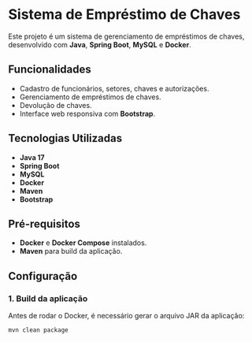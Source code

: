 # Sistema de Empréstimo de Chaves

Este projeto é um sistema de gerenciamento de empréstimos de chaves, desenvolvido com **Java**, **Spring Boot**, **MySQL** e **Docker**.

## Funcionalidades

- Cadastro de funcionários, setores, chaves e autorizações.
- Gerenciamento de empréstimos de chaves.
- Devolução de chaves.
- Interface web responsiva com **Bootstrap**.

## Tecnologias Utilizadas

- **Java 17**
- **Spring Boot**
- **MySQL**
- **Docker**
- **Maven**
- **Bootstrap**

## Pré-requisitos

- **Docker** e **Docker Compose** instalados.
- **Maven** para build da aplicação.

## Configuração

### 1. Build da aplicação

Antes de rodar o Docker, é necessário gerar o arquivo JAR da aplicação:

```bash
mvn clean package